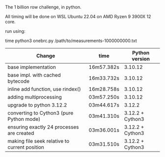 The 1 billion row challenge, in python.

All timing will be done on WSL Ubuntu 22.04 on AMD Ryzen 9 3900X 12 core.

run using:

time python3 onebrc.py /path/to/measurements-1000000000.txt


 |         Change                                   |      time   |     Python version    | 
 |--------------------------------------------------|-------------|-----------------------|
 | base implementation                              | 16m57.382s  |     3.10.12           |
 | base impl. with cached bytecode                  | 16m33.732s  |     3.10.12           |
 | inline add function, use rindex()                | 16m28.758s  |     3.10.12           |
 | adding multiprocessing                           | 03m57.250s  |     3.10.12           |
 | upgrade to python 3.12.2                         | 03m44.617s  |     3.12.2            |
 | converting to Cython3 (pure Python mode)         | 03m41.310s  |     3.12.2 + Cython3  |
 | ensuring exactly 24 processes are created        | 03m36.001s  |     3.12.2 + Cython3  |
 | making file seek relative to current position    | 03m31.510s  |     3.12.2 + Cython3  |
